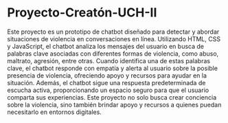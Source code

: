 # Proyecto-Creatón-UCH-II
Este proyecto es un prototipo de chatbot diseñado para detectar y abordar situaciones de violencia en conversaciones en línea. Utilizando HTML, CSS y JavaScript, el chatbot analiza los mensajes del usuario en busca de palabras clave asociadas con diferentes formas de violencia, como abuso, maltrato, agresión, entre otras. Cuando identifica una de estas palabras clave, el chatbot responde con empatía y alerta al usuario sobre la posible presencia de violencia, ofreciendo apoyo y recursos para ayudar en la situación. Además, el chatbot sigue una respuesta predeterminada de escucha activa, proporcionando un espacio seguro para que el usuario comparta sus experiencias. Este proyecto no solo busca crear conciencia sobre la violencia, sino también brindar apoyo y recursos a quienes puedan necesitarlo en entornos digitales.
